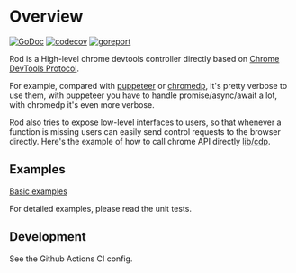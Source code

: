 # Overview

[![GoDoc](https://godoc.org/github.com/ysmood/rod?status.svg)](http://godoc.org/github.com/ysmood/rod)
[![codecov](https://codecov.io/gh/ysmood/rod/branch/master/graph/badge.svg)](https://codecov.io/gh/ysmood/rod)
[![goreport](https://goreportcard.com/badge/github.com/ysmood/rod)](https://goreportcard.com/report/github.com/ysmood/rod)

Rod is a High-level chrome devtools controller directly based on [Chrome DevTools Protocol](https://chromedevtools.github.io/devtools-protocol/).

For example, compared with [puppeteer](https://github.com/puppeteer/puppeteer) or [chromedp](https://github.com/chromedp/chromedp),
it's pretty verbose to use them, with puppeteer you have to handle promise/async/await a lot, with chromedp it's even more verbose.

Rod also tries to expose low-level interfaces to users, so that whenever a function is missing users can easily send control requests to the browser directly. Here's the example of how to call chrome API directly [lib/cdp](lib/cdp).

## Examples

[Basic examples](./examples_test.go)

For detailed examples, please read the unit tests.

## Development

See the Github Actions CI config.
